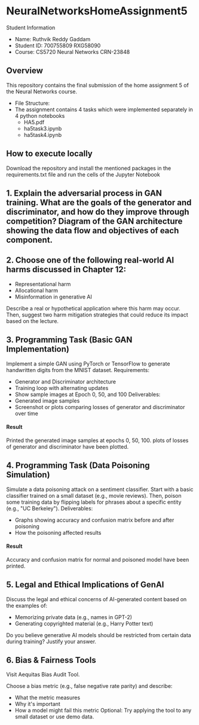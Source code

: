 # NeuralNetworksHomeAssignment5

Student Information

- Name: Ruthvik Reddy Gaddam
- Student ID: 700755809 RXG58090
- Course: CS5720 Neural Networks CRN-23848

## Overview

This repository contains the final submission of the home assignment 5 of the Neural Networks course.

- File Structure:
- The assignment contains 4 tasks which were implemented separately in 4 python notebooks
    - HA5.pdf
    - ha5task3.ipynb
    - ha5task4.ipynb

## How to execute locally

Download the repository and install the mentioned packages in the requirements.txt file and run the cells of the Jupyter Notebook

## 1. Explain the adversarial process in GAN training. What are the goals of the generator and discriminator, and how do they improve through competition? Diagram of the GAN architecture showing the data flow and objectives of each component.


## 2. Choose one of the following real-world AI harms discussed in Chapter 12:
- Representational harm 
- Allocational harm 
- Misinformation in generative AI 

Describe a real or hypothetical application where this harm may occur. Then, suggest two harm mitigation strategies that could reduce its impact based on the lecture. 

## 3. Programming Task (Basic GAN Implementation) 
Implement a simple GAN using PyTorch or TensorFlow to generate handwritten 
digits from the MNIST dataset. 
Requirements: 
- Generator and Discriminator architecture 
- Training loop with alternating updates 
- Show sample images at Epoch 0, 50, and 100 
Deliverables: 
- Generated image samples 
- Screenshot or plots comparing losses of generator and discriminator over 
time 

#### Result

Printed the generated image samples at epochs 0, 50, 100. plots of losses of generator and discriminator have been plotted.

## 4. Programming Task (Data Poisoning Simulation) 
Simulate a data poisoning attack on a sentiment classifier. 
Start with a basic classifier trained on a small dataset (e.g., movie reviews). Then, 
poison some training data by flipping labels for phrases about a specific entity 
(e.g., "UC Berkeley"). 
Deliverables: 
- Graphs showing accuracy and confusion matrix before and after poisoning 
- How the poisoning affected results 

#### Result

Accuracy and confusion matrix for normal and poisoned model have been printed. 

## 5. Legal and Ethical Implications of GenAI 

Discuss the legal and ethical concerns of AI-generated content based on the 
examples of: 
- Memorizing private data (e.g., names in GPT-2) 
- Generating copyrighted material (e.g., Harry Potter text) 

Do you believe generative AI models should be restricted from certain data during training? Justify your answer. 

## 6. Bias & Fairness Tools 

Visit Aequitas Bias Audit Tool. 

Choose a bias metric (e.g., false negative rate parity) and describe: 
- What the metric measures 
- Why it's important 
- How a model might fail this metric 
Optional: Try applying the tool to any small dataset or use demo data.
